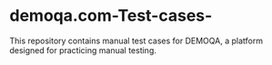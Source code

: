 # demoqa.com-Test-cases-
This repository contains manual test cases for DEMOQA, a platform designed for practicing manual testing. 
